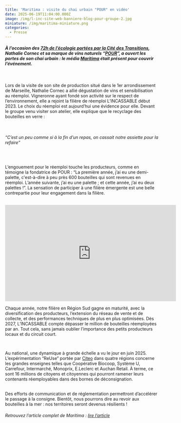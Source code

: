 ```yaml
---
title: 'Maritima : visite du chai urbain "POUR" en vidéo'
date: 2025-06-19T11:04:00.000Z
image: /img/l-inc-site-web-banniere-blog-pour-groupe-2.jpg
miniature: /img/maritima-miniature.png
categories:
  - Presse
---
```

##### À l’occasion des [72h de l’écologie portées par la Cité des Transitions](https://citedestransitions.org/72h-ecologie-2025), Nathalie Cornec et sa marque de vins naturels “[POUR](https://www.instagram.com/pour_du_vin_nat/)”, a ouvert les portes de son chai urbain : le média [Maritima](https://maritima.fr/actualites/environnement/marseille/7572/consigne-des-bouteilles-en-verre-a-marseille-on-na-pas-attendu) était présent pour couvrir l’événement.

<br>

Lors de la visite de son site de production situé dans le 1er arrondissement de Marseille, Nathalie Cornec a allié dégustation de vins et sensibilisation au réemploi. Vigneronne ayant fondé son activité sur le respect de l’environnement, elle a rejoint la filière de réemploi L’INCASSABLE début 2023. Le choix du réemploi est aujourd’hui une évidence pour elle. Devant le groupe venu visiter son atelier, elle explique que le recyclage des bouteilles en verre : 

<br>

###### “C’est un peu comme si à la fin d’un repas, on cassait notre assiette pour la refaire”

<br>

L’engouement pour le réemploi touche les producteurs, comme en témoigne la fondatrice de POUR : “La première année, j’ai eu une demi-palette, c'est-à-dire à peu près 600 bouteilles qui sont revenues en réemploi. L’année suivante, j’ai eu une palette ; et cette année, j’ai eu deux palettes !”. La sensation de participer à une filière émergente est une belle contrepartie pour leur engagement dans la filière. 

<br>

<iframe width="560" height="315" src="https://www.youtube.com/embed/zHQGYr1BNek?si=u32AYkqj86f7y8I3" title="YouTube video player" frameborder="0" allow="accelerometer; autoplay; clipboard-write; encrypted-media; gyroscope; picture-in-picture; web-share" referrerpolicy="strict-origin-when-cross-origin" allowfullscreen></iframe>

<br>

Chaque année, notre filière en Région Sud gagne en maturité, avec la diversification des producteurs, l’extension du réseau de vente et de collecte, et des performances techniques de plus en plus optimisées. Dès 2027, L’INCASSABLE compte dépasser le million de bouteilles réemployées par an. Tout cela, sans jamais oublier l’importance des petits producteurs locaux et du circuit court.

<br>

Au national, une dynamique à grande échelle a vu le jour en juin 2025. L’expérimentation “ReUse” portée par [Citeo](https://www.citeo.com/) dans quatre régions concerne les grandes enseignes telles que Coopérative Biocoop, Système U, Carrefour, Intermarché, Monoprix, E.Leclerc et Auchan Retail. À terme, ce sont 16 millions de citoyens et citoyennes qui pourront ramener leurs contenants réemployables dans des bornes de déconsignation.

<br>
Des efforts de communication et de réglementation permettront d’accélérer le passage à la consigne. Bientôt, nous pourrons dire au revoir aux bouteilles à la mer : nos territoires seront devenus résilients !

<br>

###### Retrouvez l’article complet de Maritima : [lire l’article](https://maritima.fr/actualites/environnement/marseille/7572/consigne-des-bouteilles-en-verre-a-marseille-on-na-pas-attendu)
